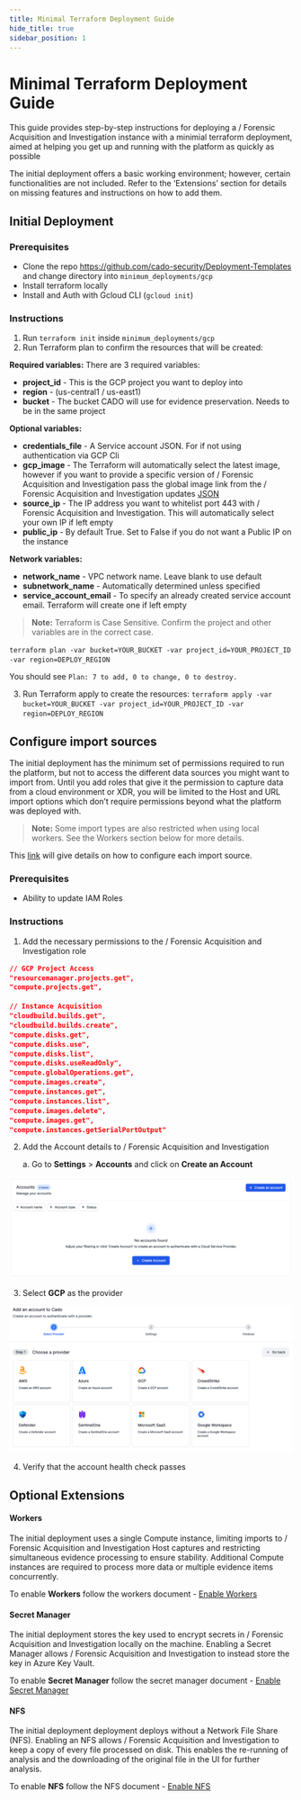 ```yaml
---
title: Minimal Terraform Deployment Guide
hide_title: true
sidebar_position: 1
---
```


# Minimal Terraform Deployment Guide

This guide provides step-by-step instructions for deploying a / Forensic Acquisition and Investigation instance with a minimial terraform deployment, aimed at helping you get up and running with the platform as quickly as possible

The initial deployment offers a basic working environment; however, certain functionalities are not included. Refer to the ‘Extensions’ section for details on missing features and instructions on how to add them.

## Initial Deployment

### Prerequisites

- Clone the repo https://github.com/cado-security/Deployment-Templates and change directory into `minimum_deployments/gcp`
- Install terraform locally
- Install and Auth with Gcloud CLI (`gcloud init`)

### Instructions
1. Run `terraform init` inside `minimum_deployments/gcp`
2. Run Terraform plan to confirm the resources that will be created:

**Required variables:**
There are 3 required variables:  
- **project_id** - This is the GCP project you want to deploy into  
- **region** - (us-central1 / us-east1)  
- **bucket** - The bucket CADO will use for evidence preservation. Needs to be in the same project  

**Optional variables:**
- **credentials_file** - A Service account JSON. For if not using authentication via GCP Cli  
- **gcp_image** - The Terraform will automatically select the latest image, however if you want to provide a specific version of / Forensic Acquisition and Investigation pass the global image link from the / Forensic Acquisition and Investigation updates [JSON](https://cado-public.s3.amazonaws.com/cado_updates_json_v2.json)
- **source_ip** - The IP address you want to whitelist port 443 with / Forensic Acquisition and Investigation. This will automatically select your own IP if left empty  
- **public_ip** - By default True. Set to False if you do not want a Public IP on the instance  

**Network variables:**  
- **network_name** - VPC network name. Leave blank to use default  
- **subnetwork_name** - Automatically determined unless specified  
- **service_account_email** - To specify an already created service account email. Terraform will create one if left empty  

> **Note:** Terraform is Case Sensitive. Confirm the project and other variables are in the correct case.

`terraform plan -var bucket=YOUR_BUCKET -var project_id=YOUR_PROJECT_ID -var region=DEPLOY_REGION`  

You should see `Plan: 7 to add, 0 to change, 0 to destroy.`

3. Run Terraform apply to create the resources:
`terraform apply -var bucket=YOUR_BUCKET -var project_id=YOUR_PROJECT_ID -var region=DEPLOY_REGION`

## Configure import sources

The initial deployment has the minimum set of permissions required to run the platform, but not to access the different data sources you might want to import from. Until you add roles that give it the permission to capture data from a cloud environment or XDR, you will be limited to the Host and URL import options which don’t require permissions beyond what the platform was deployed with.

> **Note:** Some import types are also restricted when using local workers. See the Workers section below for more details.

This [link](https://docs.cadosecurity.com/cado/deploy/cross/adding-gcp) will give details on how to configure each import source.

### Prerequisites
- Ability to update IAM Roles

### Instructions

1. Add the necessary permissions to the / Forensic Acquisition and Investigation role

```json
// GCP Project Access
"resourcemanager.projects.get",
"compute.projects.get",

// Instance Acquisition
"cloudbuild.builds.get",
"cloudbuild.builds.create",
"compute.disks.get",
"compute.disks.use",
"compute.disks.list",
"compute.disks.useReadOnly",
"compute.globalOperations.get",
"compute.images.create",
"compute.instances.get",
"compute.instances.list",
"compute.images.delete",
"compute.images.get",
"compute.instances.getSerialPortOutput"
```
2. Add the Account details to / Forensic Acquisition and Investigation

   a. Go to **Settings** > **Accounts** and click on **Create an Account**

![Accounts](/img/gcp-empty-account.png)

3. Select **GCP** as the provider

![Provider](/img/gcp-provider-select.png)

4. Verify that the account health check passes

## Optional Extensions

#### Workers

The initial deployment uses a single Compute instance, limiting imports to / Forensic Acquisition and Investigation Host captures and restricting simultaneous evidence processing to ensure stability. Additional Compute instances are required to process more data or multiple evidence items concurrently.

To enable **Workers** follow the workers document - [Enable Workers](https://docs.cadosecurity.com/cado/deploy/gcp/gcp-workers)

#### Secret Manager

The initial deployment stores the key used to encrypt secrets in / Forensic Acquisition and Investigation locally on the machine. Enabling a Secret Manager allows / Forensic Acquisition and Investigation to instead store the key in Azure Key Vault.

To enable **Secret Manager** follow the secret manager document - [Enable Secret Manager](https://docs.cadosecurity.com/cado/deploy/gcp/gcp-secret-manager)

#### NFS

The initial deployment deployment deploys without a Network File Share (NFS). Enabling an NFS allows / Forensic Acquisition and Investigation to keep a copy of every file processed on disk. This enables the re-running of analysis and the downloading of the original file in the UI for further analysis.

To enable **NFS** follow the NFS document - [Enable NFS](https://docs.cadosecurity.com/cado/deploy/gcp/gcp-nfs)


